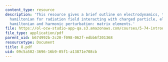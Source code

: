```yaml
---
content_type: resource
description: 'This resource gives a brief outline on electrodynamics, talks about
  hamiltonian for radiation field interacting with charged particle, electric dipole
  hamiltonian and harmonic perturbation: matrix elements.'
file: https://ol-ocw-studio-app-qa.s3.amazonaws.com/courses/5-74-introductory-quantum-mechanics-ii-spring-2004/09c5a502369616b905f1a13871e708cb_8.pdf
file_type: application/pdf
parent_uid: b674992b-2c20-f098-062f-edbb6f201368
resourcetype: Document
title: 8.pdf
uid: 09c5a502-3696-16b9-05f1-a13871e708cb
---
```

